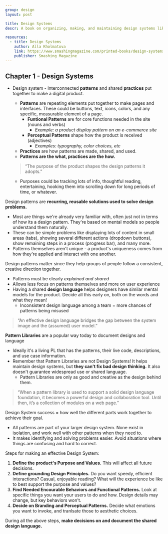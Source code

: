 ```yaml
---
group: design
layout: post

title: Design Systems
descr: A book on organizing, making, and maintaining design systems like style guides

resources:
  - title: Design Systems
    author: Alla Kholmatova
    link: https://www.smashingmagazine.com/printed-books/design-systems/
    publisher: Smashing Magazine
---
```


## Chapter 1 - Design Systems

* Design system - Interconnected **patterns** and shared **practices** put together to make a digital product.
    - **Patterns** are repeating elements put together to make pages and interfaces. These could be buttons, text, icons, colors, and any specific, measurable element of a page.
        + **Funtional Patterns** are for core functions needed in the site (nouns and verbs)
            * *Example: a product display pattern on an e-commerce site*
        + **Perceptual Patterns** shape how the product is received (adjectives)
            * *Examples: typography, color choices, etc*
    - **Practices** are how patterns are made, shared, and used.
    - **Patterns are the what, practices are the how.**

    > “The purpose of the product shapes the design patterns it adopts.”

    * Purposes could be tracking lots of info, thoughtful reading, entertaining, hooking them into scrolling down for long periods of time, or whatever.

Design patterns are **recurring, reusable solutions used to solve design problems.**

* Most are things we're already very familiar with, often just not in terms of how its a design pattern. They're based on mental models so people understand them naturally.
* These can be simple problems like displaying lots of content in small areas (tabs), showing several different actions (dropdown buttons), show remaining steps in a process (progress bar), and many more.
* Patterns themselves aren't unique - a product's uniqueness comes from how they're applied and interact with one another.

Design patterns matter since they help groups of people follow a consistent, creative direction together.

* Patterns must be clearly *explained and shared*
* Allows less focus on patterns themselves and more on user experience
* Having a shared **design language** helps designers have similar mental models for the product. Decide all this early on, both on the words and what they mean!
    - Inconsistent design language among a team = more chances of patterns being misused

> “An effective design language bridges the gap between the system image and the (assumed) user model.”

**Pattern Libraries** are a popular way today to document designs and language

* Ideally it's a living PL that has the patterns, their live code, descriptions, and use case information.
* Remember that Pattern Libraries are not Design Systems! It helps maintain design systems, but **they can't fix bad design thinking.** It also doesn't guarantee widespread use or shared language.
    - Pattern Libraries are only as good and creative as the design behind them.

> “When a pattern library is used to support a solid design language foundation, it becomes a powerful design and collaboration tool. Until then, it’s a collection of modules on a web page.”

Design System success = how well the different parts work together to achieve their goal.

* All patterns are part of your larger design system. None exist in isolation, and work well with other patterns when they need to.
* It makes identifying and solving problems easier. Avoid situations where things are confusing and hard to correct.

Steps for making an effective Design System:

1. **Define the product's Purpose and Values.** This will affect all future decisions.
2. **Define grounding Design Principles.** Do you want speedy, efficient interactions? Casual, enjoyable reading? What will the experience be like to best support the purpose and values?
3. **Find Needed Encourable Behaviors and Functional Patterns.** Look at specific things you want your users to do and how. Design details may change, but key behaviors won't.
4. **Decide on Branding and Perceptual Patterns.** Decide what emotions you want to invoke, and tranlsate those to aesthetic choices.

During all the above steps, **make decisions on and document the shared design language.**
